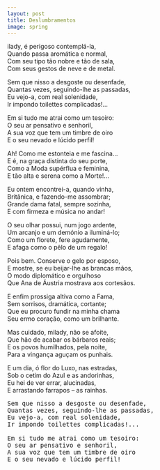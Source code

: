 ```yaml
---
layout: post
title: Deslumbramentos
image: spring
---
```


<span class="titulo"></span>
<span class="soneto">
<span class="caps" alt="M">ilady</span>, é perigoso contemplá-la,<br>
Quando passa aromática e normal,<br>
Com seu tipo tão nobre e tão de sala,<br>
Com seus gestos de neve e de metal.<br>

Sem que nisso a desgoste ou desenfade,<br>
Quantas vezes, seguindo-lhe as passadas,<br>
Eu vejo-a, com real solenidade,<br>
Ir impondo toilettes complicadas!...<br>

Em si tudo me atrai como um tesoiro:<br>
O seu ar pensativo e senhoril,<br>
A sua voz que tem um timbre de oiro<br>
E o seu nevado e lúcido perfil!<br>

Ah! Como me estonteia e me fascina...<br>
E é, na graça distinta do seu porte,<br>
Como a Moda supérflua e feminina,<br>
E tão alta e serena como a Morte!...<br>

Eu ontem encontrei-a, quando vinha,<br>
Britânica, e fazendo-me assombrar;<br>
Grande dama fatal, sempre sozinha,<br>
E com firmeza e música no andar!<br>

O seu olhar possui, num jogo ardente,<br>
Um arcanjo e um demónio a iluminá-lo;<br>
Como um florete, fere agudamente,<br>
E afaga como o pêlo de um regalo!<br>

Pois bem. Conserve o gelo por esposo,<br>
E mostre, se eu beijar-lhe as brancas mãos,<br>
O modo diplomático e orgulhoso<br>
Que Ana de Áustria mostrava aos cortesãos.<br>

E enfim prossiga altiva como a Fama,<br>
Sem sorrisos, dramática, cortante;<br>
Que eu procuro fundir na minha chama<br>
Seu ermo coração, como um brilhante.<br>

Mas cuidado, milady, não se afoite,<br>
Que hão de acabar os bárbaros reais;<br>
E os povos humilhados, pela noite,<br>
Para a vingança aguçam os punhais.<br>

E um dia, ó flor do Luxo, nas estradas,<br>
Sob o cetim do Azul e as andorinhas,<br>
Eu hei de ver errar, alucinadas,<br>
E arrastando farrapos – as rainhas.<br>
</span>
<pre>
Sem que nisso a desgoste ou desenfade,
Quantas vezes, seguindo-lhe as passadas,
Eu vejo-a, com real solenidade,
Ir impondo toilettes complicadas!...

Em si tudo me atrai como um tesoiro:
O seu ar pensativo e senhoril,
A sua voz que tem um timbre de oiro
E o seu nevado e lúcido perfil!
</pre>
